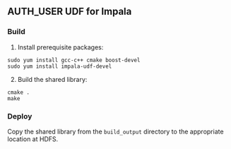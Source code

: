 ## AUTH_USER UDF for Impala

### Build

1. Install prerequisite packages:
```
sudo yum install gcc-c++ cmake boost-devel
sudo yum install impala-udf-devel
```
2. Build the shared library:
```
cmake .
make
```

### Deploy

Copy the shared library from the `build_output` directory to the appropriate location at HDFS.
